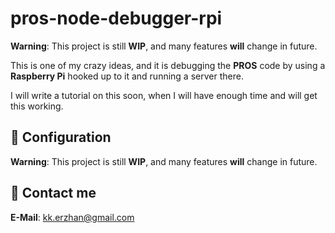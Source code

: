 
# pros-node-debugger-rpi

**Warning**: This project is still **WIP**, and many features **will** change in future.

This is one of my crazy ideas, and it is debugging the **PROS** code by using a **Raspberry Pi** hooked up to it and running a server there.

I will write a tutorial on this soon, when I will have enough time and will get this working.

## 🔧 Configuration

**Warning**: This project is still **WIP**, and many features **will** change in future.

## 📧 Contact me

**E-Mail**: kk.erzhan@gmail.com